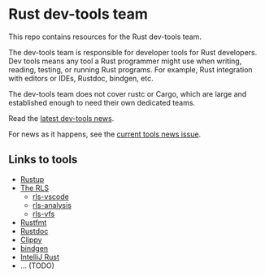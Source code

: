 # Rust dev-tools team

This repo contains resources for the Rust dev-tools team.

The dev-tools team is responsible for developer tools for Rust developers. Dev
tools means any tool a Rust programmer might use when writing, reading, testing,
or running Rust programs. For example, Rust integration with editors or IDEs,
Rustdoc, bindgen, etc.

The dev-tools team does not cover rustc or Cargo, which are large and established
enough to need their own dedicated teams.

Read the [latest dev-tools news](https://github.com/nrc/dev-tools-team/blob/master/twidt/issue-2.md).

For news as it happens, see the [current tools news issue](https://github.com/nrc/dev-tools-team/issues/28).

## Links to tools

* [Rustup](https://github.com/rust-lang-nursery/rustup.rs)
* [The RLS](https://github.com/rust-lang-nursery/rls)
  - [rls-vscode](https://github.com/rust-lang-nursery/rls-vscode)
  - [rls-analysis](https://github.com/nrc/rls-analysis)
  - [rls-vfs](https://github.com/nrc/rls-vfs)
* [Rustfmt](https://github.com/rust-lang-nursery/rustfmt)
* [Rustdoc](https://github.com/rust-lang/rust/tree/master/src/librustdoc)
* [Clippy](https://github.com/rust-lang-nursery/rust-clippy)
* [bindgen](https://github.com/rust-lang-nursery/rust-bindgen)
* [IntelliJ Rust](https://github.com/intellij-rust/intellij-rust)
* ... (TODO)
